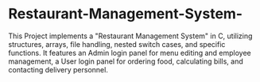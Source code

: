 # Restaurant-Management-System-
This Project implements a "Restaurant Management System" in C, utilizing structures, arrays, file handling, nested switch cases, and specific functions. It features an Admin login panel for menu editing and employee management, a User login panel for ordering food, calculating bills, and contacting delivery personnel.
